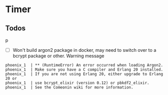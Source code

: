 # Timer

## Todos
p
- [ ] Won't build argon2 package in docker, may need to switch over to a bcrypt package or other. Warning message
```
phoenix_1  | ** (RuntimeError) An error occurred when loading Argon2.
phoenix_1  | Make sure you have a C compiler and Erlang 20 installed.
phoenix_1  | If you are not using Erlang 20, either upgrade to Erlang 20 or
phoenix_1  | use bcrypt_elixir (version 0.12) or pbkdf2_elixir.
phoenix_1  | See the Comeonin wiki for more information.
```

